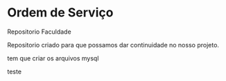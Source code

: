 # Ordem de Serviço
 Repositorio Faculdade

Repositorio criado para que possamos dar continuidade no nosso projeto.

tem que criar os arquivos mysql 

teste
